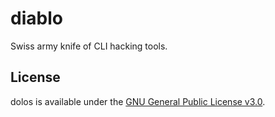 # diablo

Swiss army knife of CLI hacking tools.

## License

dolos is available under the [GNU General Public License v3.0](https://choosealicense.com/licenses/gpl-3.0/).

